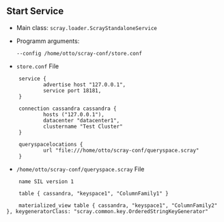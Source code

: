 ## Start Service ##
* Main class: `scray.loader.ScrayStandaloneService`
* Programm arguments:

    ```--config /home/otto/scray-conf/store.conf```
* `store.conf` File    

```
    service {
            advertise host "127.0.0.1",
            service port 18181,
    }

    connection cassandra cassandra {
            hosts ("127.0.0.1"),
            datacenter "datacenter1",
            clustername "Test Cluster"
    }

    queryspacelocations {
            url "file:///home/otto/scray-conf/queryspace.scray"
    }
```

* `/home/otto/scray-conf/queryspace.scray` File
```
	name SIL version 1
	
	table { cassandra, "keyspace1", "ColumnFamily1" }
	
	materialized_view table { cassandra, "keyspace1", "ColumnFamily2" }, keygeneratorClass: "scray.common.key.OrderedStringKeyGenerator"
```